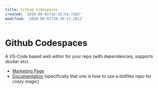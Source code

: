 ```yaml
---
title: Github Codespaces
created: '2020-09-01T16:32:54.720Z'
modified: '2020-09-01T16:39:17.281Z'
---
```


# Github Codespaces

A VS-Code based web editor for your repo (with dependencies, supports docker etc).

- [Marketing Page](https://github.com/features/codespaces)
- [Documentation](https://docs.github.com/en/github/developing-online-with-codespaces/personalizing-codespaces-for-your-account) (specifically that one is how to use a dotfiles repo for _crazy magic_)
